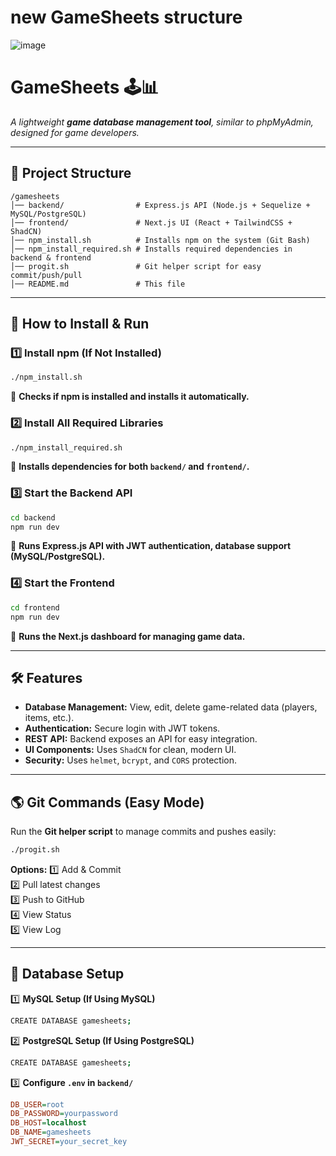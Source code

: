 
# new GameSheets structure

![image](https://github.com/user-attachments/assets/07f23b18-509c-4efd-bdbd-493421a83cfc)

# **GameSheets** 🕹️📊  
_A lightweight **game database management tool**, similar to phpMyAdmin, designed for game developers._  

---

## **📂 Project Structure**  
```
/gamesheets
│── backend/                # Express.js API (Node.js + Sequelize + MySQL/PostgreSQL)
│── frontend/               # Next.js UI (React + TailwindCSS + ShadCN)
│── npm_install.sh          # Installs npm on the system (Git Bash)
│── npm_install_required.sh # Installs required dependencies in backend & frontend
│── progit.sh               # Git helper script for easy commit/push/pull
│── README.md               # This file
```

---

## **🚀 How to Install & Run**  

### **1️⃣ Install npm (If Not Installed)**
```sh
./npm_install.sh
```
📌 **Checks if npm is installed and installs it automatically.**  

### **2️⃣ Install All Required Libraries**
```sh
./npm_install_required.sh
```
📌 **Installs dependencies for both `backend/` and `frontend/`.**  

### **3️⃣ Start the Backend API**
```sh
cd backend
npm run dev
```
📌 **Runs Express.js API with JWT authentication, database support (MySQL/PostgreSQL).**  

### **4️⃣ Start the Frontend**
```sh
cd frontend
npm run dev
```
📌 **Runs the Next.js dashboard for managing game data.**  

---

## **🛠️ Features**
- **Database Management:** View, edit, delete game-related data (players, items, etc.).
- **Authentication:** Secure login with JWT tokens.
- **REST API:** Backend exposes an API for easy integration.
- **UI Components:** Uses `ShadCN` for clean, modern UI.
- **Security:** Uses `helmet`, `bcrypt`, and `CORS` protection.

---

## **🌎 Git Commands (Easy Mode)**
Run the **Git helper script** to manage commits and pushes easily:  
```sh
./progit.sh
```
**Options:**
1️⃣ Add & Commit  
2️⃣ Pull latest changes  
3️⃣ Push to GitHub  
4️⃣ View Status  
5️⃣ View Log  

---

## **💾 Database Setup**
1️⃣ **MySQL Setup (If Using MySQL)**
```sh
CREATE DATABASE gamesheets;
```
2️⃣ **PostgreSQL Setup (If Using PostgreSQL)**
```sh
CREATE DATABASE gamesheets;
```
3️⃣ **Configure `.env` in `backend/`**
```ini
DB_USER=root
DB_PASSWORD=yourpassword
DB_HOST=localhost
DB_NAME=gamesheets
JWT_SECRET=your_secret_key
```

